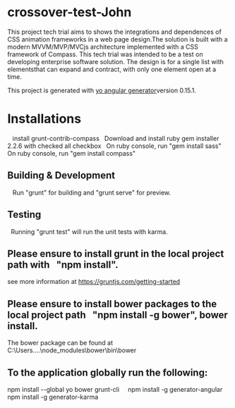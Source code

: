 # crossover-test-John

This project tech trial aims to shows the integrations and dependences of CSS animation frameworks in a web page design.The solution is built with a modern MVVM/MVP/MVCjs architecture implemented with a CSS framework of Compass. This tech trial was intended to be a test on developing enterprise software solution. The design is for a single list with elementsthat can expand and contract, with only one element open at a time.

This project is generated with [yo angular generator](https://github.com/yeoman/generator-angular)version 0.15.1.

# Installations
   install grunt-contrib-compass   
   Download and install ruby gem installer 2.2.6 with checked all checkbox   
   On ruby console, run "gem install sass"   
   On ruby console, run "gem install compass"

## Building & Development
   Run "grunt" for building and "grunt serve" for preview.

## Testing
   Running "grunt test" will run the unit tests with karma.
 
## Please ensure to install grunt in the local project path with   "npm install". 
   see more information at https://gruntjs.com/getting-started

## Please ensure to install bower packages to the local project path   "npm install -g bower", bower install. 
   The bower package can be found at    C:\Users\....\node_modules\bower\bin\bower

## To the application globally run the following:    
   npm install --global yo bower grunt-cli     
   npm install -g generator-angular    
   npm install -g generator-karma
